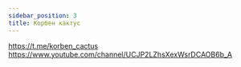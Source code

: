 ```yaml
---
sidebar_position: 3
title: Корбен кактус
---
```

https://t.me/korben_cactus  
https://www.youtube.com/channel/UCJP2LZhsXexWsrDCAOB6b_A  